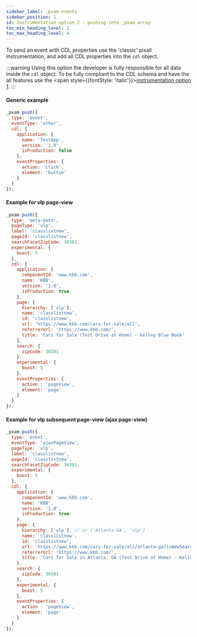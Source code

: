 ```yaml
---
sidebar_label: _pxam events
sidebar_position: 1
id: Instrumentation option 2 - pushing into _pxam array
toc_min_heading_level: 2
toc_max_heading_level: 4
---
```


To send an event with CDL properties use the 'classic' pixall instrumentation,
and add all CDL properties into the `cdl` object.

:::warning
Using this option the developer is fully responsible for all data inside the `cdl` object.
To be fully compliant to the CDL schema and have the all features use the
<span style={{fontStyle: 'italic'}}>[instrumentation option 1](../cdl-instrumentation/getting-started.mdx).</span>
:::

#### Generic example

```js
_pxam.push({
  type: 'event',
  eventType: 'other',
  cdl: {
    application: {
      name: 'TestApp',
      version: '1.0',
      isProduction: false
    },
    eventProperties: {
      action: 'click',
      element: 'button'
    }
  }
});
```

#### Example for vlp page-view

```js
_pxam.push({
  type: 'meta-data',
  pageType: 'vlp',
  label: 'classlistnew',
  pageId: 'classlistnew',
  searchFacetZipCode: 30301,
  experimental: {
    boost: 5
  },
  cdl: {
    application: {
      componentId: 'www.kbb.com',
      name: 'KBB',
      version: '1.0',
      isProduction: true
    },
    page: {
      hierarchy: ['vlp'],
      name: 'classlistnew',
      id: 'classlistnew',
      url: 'https://www.kbb.com/cars-for-sale/all',
      referrerUrl: 'https://www.kbb.com/',
      title: 'Cars for Sale (Test Drive at Home) - Kelley Blue Book'
    },
    search: {
      zipCode: 30301
    },
    experimental: {
      boost: 5
    },
    eventProperties: {
      action : 'pageView',
      element: 'page'
    }
  }
});
```

#### Example for vlp subsequent page-view (ajax page-view)

```js
_pxam.push({
  type: 'event',
  eventType: 'ajaxPageView',
  pageType: 'vlp',
  label: 'classlistnew',
  pageId: 'classlistnew',
  searchFacetZipCode: 30301,
  experimental: {
    boost: 5
  },
  cdl: {
    application: {
      componentId: 'www.kbb.com',
      name: 'KBB',
      version: '1.0',
      isProduction: true
    },
    page: {
      hierarchy: ['vlp'], // or ['Atlanta GA', 'vlp']
      name: 'classlistnew',
      id: 'classlistnew',
      url: 'https://www.kbb.com/cars-for-sale/all/atlanta-ga?isNewSearch=true&zip=30301',
      referrerUrl: 'https://www.kbb.com/',
      title: 'Cars for Sale in Atlanta, GA (Test Drive at Home) - Kelley Blue Book'
    },
    search: {
      zipCode: 30301
    },
    experimental: {
      boost: 5
    },
    eventProperties: {
      action : 'pageView',
      element: 'page'
    }
  }
});
```

